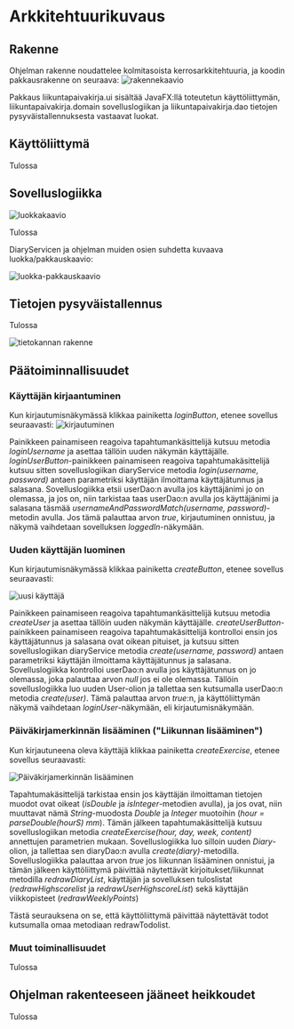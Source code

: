 # Arkkitehtuurikuvaus # 

## Rakenne ##
Ohjelman rakenne noudattelee kolmitasoista kerrosarkkitehtuuria, ja koodin pakkausrakenne on seuraava:
![rakennekaavio](https://github.com/elgecaro/otm-harjoitustyo/blob/master/dokumentointi/kuvat/rakennekaavio.png)

Pakkaus liikuntapaivakirja.ui sisältää JavaFX:llä toteutetun käyttöliittymän, liikuntapaivakirja.domain sovelluslogiikan ja liikuntapaivakirja.dao tietojen pysyväistallennuksesta vastaavat luokat.


## Käyttöliittymä ##
Tulossa

## Sovelluslogiikka ##
![luokkakaavio](https://github.com/elgecaro/otm-harjoitustyo/blob/master/dokumentointi/kuvat/luokkakaavio.png)

Tulossa

DiaryServicen ja ohjelman muiden osien suhdetta kuvaava luokka/pakkauskaavio:

![luokka-pakkauskaavio](https://github.com/elgecaro/otm-harjoitustyo/blob/master/dokumentointi/kuvat/luokka-pakkauskaavio.png)

## Tietojen pysyväistallennus ##
Tulossa

![tietokannan rakenne](https://github.com/elgecaro/otm-harjoitustyo/blob/master/dokumentointi/kuvat/relaatiokaavio_db.png)

## Päätoiminnallisuudet ##

### Käyttäjän kirjaantuminen ###

Kun kirjautumisnäkymässä klikkaa painiketta *loginButton*, etenee sovellus seuraavasti:
![kirjautuminen](https://github.com/elgecaro/otm-harjoitustyo/blob/master/dokumentointi/kuvat/sekvenssikaavio_kirjaudu.png)

Painikkeen painamiseen reagoiva tapahtumankäsittelijä kutsuu metodia *loginUsername* ja asettaa tällöin uuden näkymän käyttäjälle. *loginUserButton*-painikkeen painamiseen reagoiva tapahtumakäsittelijä kutsuu sitten sovelluslogiikan diaryService metodia *login(username, password)* antaen parametriksi käyttäjän ilmoittama käyttäjätunnus ja salasana. Sovelluslogiikka etsii userDao:n avulla jos käyttäjänimi jo on olemassa, ja jos on, niin tarkistaa taas userDao:n avulla jos käyttäjänimi ja salasana täsmää *usernameAndPasswordMatch(username, password)*-metodin avulla. Jos tämä palauttaa arvon *true*, kirjautuminen onnistuu, ja näkymä vaihdetaan sovelluksen *loggedIn*-näkymään. 

### Uuden käyttäjän luominen ###

Kun kirjautumisnäkymässä klikkaa painiketta *createButton*, etenee sovellus seuraavasti:

![uusi käyttäjä](https://github.com/elgecaro/otm-harjoitustyo/blob/master/dokumentointi/kuvat/sekvenssikaavio_uusiKayttaja.png)

Painikkeen painamiseen reagoiva tapahtumankäsittelijä kutsuu metodia *createUser* ja asettaa tällöin uuden näkymän käyttäjälle. *createUserButton*-painikkeen painamiseen reagoiva tapahtumakäsittelijä kontrolloi ensin jos käyttäjätunnus ja salasana ovat oikean pituiset, ja kutsuu sitten sovelluslogiikan diaryService metodia *create(username, password)* antaen parametriksi käyttäjän ilmoittama käyttäjätunnus ja salasana. Sovelluslogiikka kontrolloi userDao:n avulla jos käyttäjätunnus on jo olemassa, joka palauttaa arvon *null* jos ei ole olemassa. Tällöin sovelluslogiikka luo uuden User-olion ja tallettaa sen kutsumalla userDao:n metodia *create(user)*. Tämä palauttaa arvon *true*:n, ja käyttöliittymän näkymä vaihdetaan *loginUser*-näkymään, eli kirjautumisnäkymään. 

### Päiväkirjamerkinnän lisääminen ("Liikunnan lisääminen") ###

Kun kirjautuneena oleva käyttäjä klikkaa painiketta *createExercise*, etenee sovellus seuraavasti:

![Päiväkirjamerkinnän lisääminen](https://github.com/elgecaro/otm-harjoitustyo/blob/master/dokumentointi/kuvat/sekvenssikaavio_merkinnanLisaaminen.png)

Tapahtumakäsittelijä tarkistaa ensin jos käyttäjän ilmoittaman tietojen muodot ovat oikeat (*isDouble* ja *isInteger*-metodien avulla), ja jos ovat, niin muuttavat nämä *String*-muodosta *Double* ja *Integer* muotoihin (*hour = parseDouble(hourS) mm*). Tämän jälkeen tapahtumakäsittelijä kutsuu sovelluslogiikan metodia *createExercise(hour, day, week, content)* annettujen parametrien mukaan. Sovelluslogiikka luo silloin uuden *Diary*-olion, ja tallettaa sen diaryDao:n avulla *create(diary)*-metodilla. Sovelluslogiikka palauttaa arvon *true* jos liikunnan lisääminen onnistui, ja tämän jälkeen käyttöliittymä päivittää näytettävät kirjoitukset/liikunnat metodilla *redrawDiaryList*, käyttäjän ja sovelluksen tuloslistat (*redrawHighscorelist* ja *redrawUserHighscoreList*) sekä käyttäjän viikkopisteet (*redrawWeeklyPoints*)

Tästä seurauksena on se, että käyttöliittymä päivittää näytettävät todot kutsumalla omaa metodiaan redrawTodolist.

### Muut toiminallisuudet ###
Tulossa

## Ohjelman rakenteeseen jääneet heikkoudet ##
Tulossa
